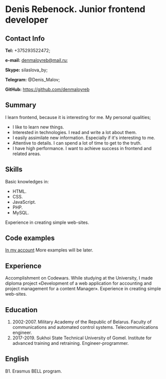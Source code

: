 # Denis Rebenock. Junior frontend developer

## Contact Info

**Tel:** +375293522472;

**e-mail:** denmaloyreb@mail.ru;

**Skype:** silaslova_by;

**Telegram:** @Denis_Malov;

**GitHub:** https://github.com/denmaloyreb


## Summary 

I learn frontend, because it is interesting for me. 
My personal qualities;
* I like to learn new things. 
* Interested in technologies. I read and write a lot about them.
* I easily assimilate new information. Especially if it's interesting to me.
*	Attentive to details. I can spend a lot of time to get to the truth.
*	I have high performance.
I want to achieve success in frontend and related areas.

## Skills
Basic knowledges in:
* HTML.
* CSS.
* JavaScript.
* PHP.
* MySQL.

Experience in creating simple web-sites. 


## Code examples 
[In my account](https://github.com/denmaloyreb)
More examples will be later. 

## Experience 
Accomplishment on Codewars.
While studying at the University, I made diploma project «Development of a web application for accounting and project management for a content Manager». Experience in creating simple web-sites. 

## Education 
1.	2002-2007. Military Academy of the Republic of Belarus. Faculty of communications and automated control systems. Telecommunications engineer.
2.	2017-2019. Sukhoi State Technical University of Gomel. Institute for advanced training and retraining. Engineer-programmer.
## English 
B1. Erasmus BELL program.
